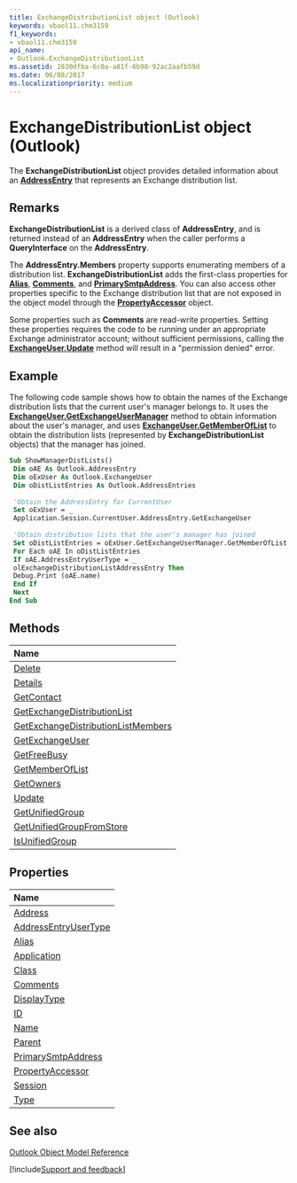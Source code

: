 ```yaml
---
title: ExchangeDistributionList object (Outlook)
keywords: vbaol11.chm3159
f1_keywords:
- vbaol11.chm3159
api_name:
- Outlook.ExchangeDistributionList
ms.assetid: 2830dfba-6c0a-a81f-6b98-92ac2aafb59d
ms.date: 06/08/2017
ms.localizationpriority: medium
---
```



# ExchangeDistributionList object (Outlook)

The **ExchangeDistributionList** object provides detailed information about an **[AddressEntry](Outlook.AddressEntry.md)** that represents an Exchange distribution list.


## Remarks

 **ExchangeDistributionList** is a derived class of **AddressEntry**, and is returned instead of an **AddressEntry** when the caller performs a **QueryInterface** on the **AddressEntry**.

The **AddressEntry.Members** property supports enumerating members of a distribution list. **ExchangeDistributionList** adds the first-class properties for **[Alias](Outlook.ExchangeDistributionList.Alias.md)**, **[Comments](Outlook.ExchangeDistributionList.Comments.md)**, and **[PrimarySmtpAddress](Outlook.ExchangeDistributionList.PrimarySmtpAddress.md)**. You can also access other properties specific to the Exchange distribution list that are not exposed in the object model through the **[PropertyAccessor](Outlook.PropertyAccessor.md)** object.

Some properties such as **Comments** are read-write properties. Setting these properties requires the code to be running under an appropriate Exchange administrator account; without sufficient permissions, calling the **[ExchangeUser.Update](Outlook.ExchangeUser.Update.md)** method will result in a "permission denied" error.


## Example

The following code sample shows how to obtain the names of the Exchange distribution lists that the current user's manager belongs to. It uses the **[ExchangeUser.GetExchangeUserManager](Outlook.ExchangeUser.GetExchangeUserManager.md)** method to obtain information about the user's manager, and uses **[ExchangeUser.GetMemberOfList](Outlook.ExchangeUser.GetMemberOfList.md)** to obtain the distribution lists (represented by **ExchangeDistributionList** objects) that the manager has joined.


```vb
Sub ShowManagerDistLists() 
 Dim oAE As Outlook.AddressEntry 
 Dim oExUser As Outlook.ExchangeUser 
 Dim oDistListEntries As Outlook.AddressEntries 
 
 'Obtain the AddressEntry for CurrentUser 
 Set oExUser = _ 
 Application.Session.CurrentUser.AddressEntry.GetExchangeUser 
 
 'Obtain distribution lists that the user's manager has joined 
 Set oDistListEntries = oExUser.GetExchangeUserManager.GetMemberOfList 
 For Each oAE In oDistListEntries 
 If oAE.AddressEntryUserType = _ 
 olExchangeDistributionListAddressEntry Then 
 Debug.Print (oAE.name) 
 End If 
 Next 
End Sub 

```


## Methods



|Name|
|:-----|
|[Delete](Outlook.ExchangeDistributionList.Delete.md)|
|[Details](Outlook.ExchangeDistributionList.Details.md)|
|[GetContact](Outlook.ExchangeDistributionList.GetContact.md)|
|[GetExchangeDistributionList](Outlook.ExchangeDistributionList.GetExchangeDistributionList.md)|
|[GetExchangeDistributionListMembers](Outlook.ExchangeDistributionList.GetExchangeDistributionListMembers.md)|
|[GetExchangeUser](Outlook.ExchangeDistributionList.GetExchangeUser.md)|
|[GetFreeBusy](Outlook.ExchangeDistributionList.GetFreeBusy.md)|
|[GetMemberOfList](Outlook.ExchangeDistributionList.GetMemberOfList.md)|
|[GetOwners](Outlook.ExchangeDistributionList.GetOwners.md)|
|[Update](Outlook.ExchangeDistributionList.Update.md)|
|[GetUnifiedGroup](Outlook.exchangedistributionlist.getunifiedgroup.md)|
|[GetUnifiedGroupFromStore](Outlook.exchangedistributionlist.getunifiedgroupfromstore.md)|
|[IsUnifiedGroup](Outlook.exchangedistributionlist.isunifiedgroup.md)|

## Properties



|Name|
|:-----|
|[Address](Outlook.ExchangeDistributionList.Address.md)|
|[AddressEntryUserType](Outlook.ExchangeDistributionList.AddressEntryUserType.md)|
|[Alias](Outlook.ExchangeDistributionList.Alias.md)|
|[Application](Outlook.ExchangeDistributionList.Application.md)|
|[Class](Outlook.ExchangeDistributionList.Class.md)|
|[Comments](Outlook.ExchangeDistributionList.Comments.md)|
|[DisplayType](Outlook.ExchangeDistributionList.DisplayType.md)|
|[ID](Outlook.ExchangeDistributionList.ID.md)|
|[Name](Outlook.ExchangeDistributionList.Name.md)|
|[Parent](Outlook.ExchangeDistributionList.Parent.md)|
|[PrimarySmtpAddress](Outlook.ExchangeDistributionList.PrimarySmtpAddress.md)|
|[PropertyAccessor](Outlook.ExchangeDistributionList.PropertyAccessor.md)|
|[Session](Outlook.ExchangeDistributionList.Session.md)|
|[Type](Outlook.ExchangeDistributionList.Type.md)|

## See also


[Outlook Object Model Reference](overview/Outlook/object-model.md)

[!include[Support and feedback](~/includes/feedback-boilerplate.md)]